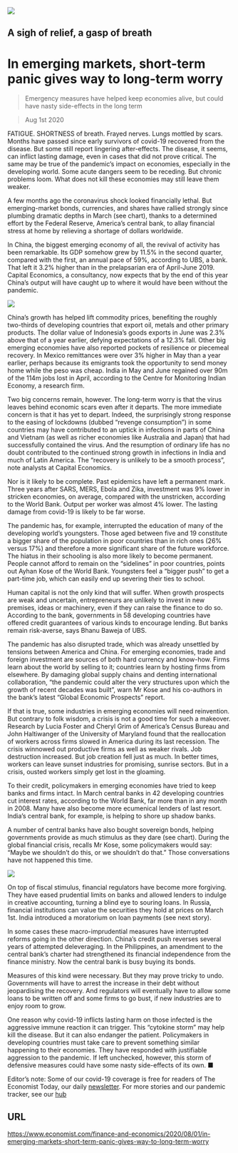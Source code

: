 ![](./images/20200801_FNP002_0.jpg)

## A sigh of relief, a gasp of breath

# In emerging markets, short-term panic gives way to long-term worry

> Emergency measures have helped keep economies alive, but could have nasty side-effects in the long term

> Aug 1st 2020

FATIGUE. SHORTNESS of breath. Frayed nerves. Lungs mottled by scars. Months have passed since early survivors of covid-19 recovered from the disease. But some still report lingering after-effects. The disease, it seems, can inflict lasting damage, even in cases that did not prove critical. The same may be true of the pandemic’s impact on economies, especially in the developing world. Some acute dangers seem to be receding. But chronic problems loom. What does not kill these economies may still leave them weaker.

A few months ago the coronavirus shock looked financially lethal. But emerging-market bonds, currencies, and shares have rallied strongly since plumbing dramatic depths in March (see chart), thanks to a determined effort by the Federal Reserve, America’s central bank, to allay financial stress at home by relieving a shortage of dollars worldwide.

In China, the biggest emerging economy of all, the revival of activity has been remarkable. Its GDP somehow grew by 11.5% in the second quarter, compared with the first, an annual pace of 59%, according to UBS, a bank. That left it 3.2% higher than in the prelapsarian era of April-June 2019. Capital Economics, a consultancy, now expects that by the end of this year China’s output will have caught up to where it would have been without the pandemic.

![](./images/20200801_FNC652.png)

China’s growth has helped lift commodity prices, benefiting the roughly two-thirds of developing countries that export oil, metals and other primary products. The dollar value of Indonesia’s goods exports in June was 2.3% above that of a year earlier, defying expectations of a 12.3% fall. Other big emerging economies have also reported pockets of resilience or piecemeal recovery. In Mexico remittances were over 3% higher in May than a year earlier, perhaps because its emigrants took the opportunity to send money home while the peso was cheap. India in May and June regained over 90m of the 114m jobs lost in April, according to the Centre for Monitoring Indian Economy, a research firm.

Two big concerns remain, however. The long-term worry is that the virus leaves behind economic scars even after it departs. The more immediate concern is that it has yet to depart. Indeed, the surprisingly strong response to the easing of lockdowns (dubbed “revenge consumption”) in some countries may have contributed to an uptick in infections in parts of China and Vietnam (as well as richer economies like Australia and Japan) that had successfully contained the virus. And the resumption of ordinary life has no doubt contributed to the continued strong growth in infections in India and much of Latin America. The “recovery is unlikely to be a smooth process”, note analysts at Capital Economics.

Nor is it likely to be complete. Past epidemics have left a permanent mark. Three years after SARS, MERS, Ebola and Zika, investment was 9% lower in stricken economies, on average, compared with the unstricken, according to the World Bank. Output per worker was almost 4% lower. The lasting damage from covid-19 is likely to be far worse.

The pandemic has, for example, interrupted the education of many of the developing world’s youngsters. Those aged between five and 19 constitute a bigger share of the population in poor countries than in rich ones (26% versus 17%) and therefore a more significant share of the future workforce. The hiatus in their schooling is also more likely to become permanent. People cannot afford to remain on the “sidelines” in poor countries, points out Ayhan Kose of the World Bank. Youngsters feel a “bigger push” to get a part-time job, which can easily end up severing their ties to school.

Human capital is not the only kind that will suffer. When growth prospects are weak and uncertain, entrepreneurs are unlikely to invest in new premises, ideas or machinery, even if they can raise the finance to do so. According to the bank, governments in 58 developing countries have offered credit guarantees of various kinds to encourage lending. But banks remain risk-averse, says Bhanu Baweja of UBS.

The pandemic has also disrupted trade, which was already unsettled by tensions between America and China. For emerging economies, trade and foreign investment are sources of both hard currency and know-how. Firms learn about the world by selling to it; countries learn by hosting firms from elsewhere. By damaging global supply chains and denting international collaboration, “the pandemic could alter the very structures upon which the growth of recent decades was built”, warn Mr Kose and his co-authors in the bank’s latest “Global Economic Prospects” report.

If that is true, some industries in emerging economies will need reinvention. But contrary to folk wisdom, a crisis is not a good time for such a makeover. Research by Lucia Foster and Cheryl Grim of America’s Census Bureau and John Haltiwanger of the University of Maryland found that the reallocation of workers across firms slowed in America during its last recession. The crisis winnowed out productive firms as well as weaker rivals. Job destruction increased. But job creation fell just as much. In better times, workers can leave sunset industries for promising, sunrise sectors. But in a crisis, ousted workers simply get lost in the gloaming.

To their credit, policymakers in emerging economies have tried to keep banks and firms intact. In March central banks in 42 developing countries cut interest rates, according to the World Bank, far more than in any month in 2008. Many have also become more ecumenical lenders of last resort. India’s central bank, for example, is helping to shore up shadow banks.

A number of central banks have also bought sovereign bonds, helping governments provide as much stimulus as they dare (see chart). During the global financial crisis, recalls Mr Kose, some policymakers would say: “Maybe we shouldn’t do this, or we shouldn’t do that.” Those conversations have not happened this time.

![](./images/20200801_FNC653.png)

On top of fiscal stimulus, financial regulators have become more forgiving. They have eased prudential limits on banks and allowed lenders to indulge in creative accounting, turning a blind eye to souring loans. In Russia, financial institutions can value the securities they hold at prices on March 1st. India introduced a moratorium on loan payments (see next story).

In some cases these macro-imprudential measures have interrupted reforms going in the other direction. China’s credit push reverses several years of attempted deleveraging. In the Philippines, an amendment to the central bank’s charter had strengthened its financial independence from the finance ministry. Now the central bank is busy buying its bonds.

Measures of this kind were necessary. But they may prove tricky to undo. Governments will have to arrest the increase in their debt without jeopardising the recovery. And regulators will eventually have to allow some loans to be written off and some firms to go bust, if new industries are to enjoy room to grow.

One reason why covid-19 inflicts lasting harm on those infected is the aggressive immune reaction it can trigger. This “cytokine storm” may help kill the disease. But it can also endanger the patient. Policymakers in developing countries must take care to prevent something similar happening to their economies. They have responded with justifiable aggression to the pandemic. If left unchecked, however, this storm of defensive measures could have some nasty side-effects of its own. ■

Editor’s note: Some of our covid-19 coverage is free for readers of The Economist Today, our daily [newsletter](https://www.economist.com/https://my.economist.com/user#newsletter). For more stories and our pandemic tracker, see our [hub](https://www.economist.com//news/2020/03/11/the-economists-coverage-of-the-coronavirus)

## URL

https://www.economist.com/finance-and-economics/2020/08/01/in-emerging-markets-short-term-panic-gives-way-to-long-term-worry
